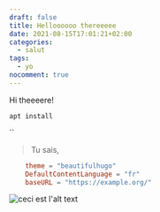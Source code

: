 ```yaml
---
draft: false
title: Helloooooo thereeeee
date: 2021-08-15T17:01:21+02:00
categories:
  - salut
tags:
  - yo
nocomment: true
---
```

Hi theeeere!



`apt install`

``

> Tu sais,

```toml
    theme = "beautifulhugo"
    DefaultContentLanguage = "fr"
    baseURL = "https://example.org/"
```







![ceci est l'alt text](https://miro.medium.com/max/700/0*xUJUbXeByQ6dtjv1.jpg "et ceci est le titre")